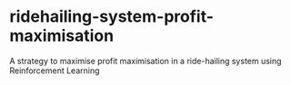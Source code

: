 # ridehailing-system-profit-maximisation
A strategy to maximise profit maximisation in a ride-hailing system using Reinforcement Learning
